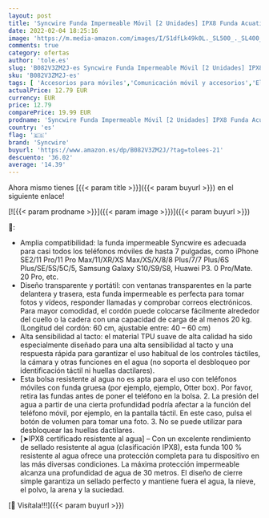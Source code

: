 ```yaml
---
layout: post
title: 'Syncwire Funda Impermeable Móvil [2 Unidades] IPX8 Funda Acuatica Movil para hasta 7 Pulgadas iPhone 12/12Pro/12Pro Max/11 /XR/8/7  Samsung Galaxy S21/10/S9  XiaoMi RedMi 9/Note 10 etc'
date: 2022-02-04 18:25:16
image: 'https://m.media-amazon.com/images/I/51dfLk49k0L._SL500_._SL400_.jpg'
comments: true
category: ofertas
author: 'tole.es'
slug: 'B082V3ZM2J-es Syncwire Funda Impermeable Móvil [2 Unidades] IPX8 Funda...'
sku: 'B082V3ZM2J-es'
tags: [ 'Accesorios para móviles','Comunicación móvil y accesorios','Electrónica','Fundas calcetín para móviles','Fundas y carcasas para teléfonos móviles','iphone','syncwire', ]
actualPrice: 12.79 EUR
currency: EUR
price: 12.79
comparePrice: 19.99 EUR
prodname: 'Syncwire Funda Impermeable Móvil [2 Unidades] IPX8 Funda Acuatica Movil para hasta 7 Pulgadas iPhone 12/12Pro/12Pro Max/11 /XR/8/7  Samsung Galaxy S21/10/S9  XiaoMi RedMi 9/Note 10 etc'
country: 'es'
flag: '🇪🇸'
brand: 'Syncwire'
buyurl: 'https://www.amazon.es/dp/B082V3ZM2J/?tag=tolees-21'
descuento: '36.02'
average: '14.39'
---
```


Ahora mismo tienes [{{< param title >}}]({{< param buyurl >}}) en el siguiente enlace!

[![{{< param prodname >}}]({{< param image >}})]({{< param buyurl >}})

🔎:

- Amplia compatibilidad: la funda impermeable Syncwire es adecuada para casi todos los teléfonos móviles de hasta 7 pulgadas, como iPhone SE2/11 Pro/11 Pro Max/11/XR/XS Max/XS/X/8/8 Plus/7/7 Plus/6S Plus/SE/5S/5C/5, Samsung Galaxy S10/S9/S8, Huawei P3. 0 Pro/Mate. 20 Pro, etc.
- Diseño transparente y portátil: con ventanas transparentes en la parte delantera y trasera, esta funda impermeable es perfecta para tomar fotos y vídeos, responder llamadas y comprobar correos electrónicos. Para mayor comodidad, el cordón puede colocarse fácilmente alrededor del cuello o la cadera con una capacidad de carga de al menos 20 kg. (Longitud del cordón: 60 cm, ajustable entre: 40 – 60 cm)
- Alta sensibilidad al tacto: el material TPU suave de alta calidad ha sido especialmente diseñado para una alta sensibilidad al tacto y una respuesta rápida para garantizar el uso habitual de los controles táctiles, la cámara y otras funciones en el agua (no soporta el desbloqueo por identificación táctil ni huellas dactilares).
- Esta bolsa resistente al agua no es apta para el uso con teléfonos móviles con funda gruesa (por ejemplo, ejemplo, Otter box). Por favor, retira las fundas antes de poner el teléfono en la bolsa. 2. La presión del agua a partir de una cierta profundidad podría afectar a la función del teléfono móvil, por ejemplo, en la pantalla táctil. En este caso, pulsa el botón de volumen para tomar una foto. 3. No se puede utilizar para desbloquear las huellas dactilares.
- [➤IPX8 certificado resistente al agua] – Con un excelente rendimiento de sellado resistente al agua (clasificación IPX8), esta funda 100 % resistente al agua ofrece una protección completa para tu dispositivo en las más diversas condiciones. La máxima protección impermeable alcanza una profundidad de agua de 30 metros. El diseño de cierre simple garantiza un sellado perfecto y mantiene fuera el agua, la nieve, el polvo, la arena y la suciedad.

[🛒 Visítala!!!]({{< param buyurl >}})

